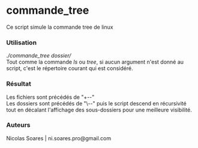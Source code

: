 # commande_tree
Ce script simule la commande tree de linux

<h3>Utilisation</h3> 
<i>./commande_tree dossier/</i><br/>
Tout comme la commande <i>ls</i> ou <i>tree</i>, si aucun argument n'est donné au script, c'est le répertoire courant qui est considéré.<br/>

<h3>Résultat</h3>
Les fichiers sont précédés de "+--"<br/>
Les dossiers sont précédés de "\--" puis le script descend en récursivité tout en décalant l'affichage des sous-dossiers pour une meilleure visibilité.

<h3>Auteurs</h3>
Nicolas Soares | ni.soares.pro@gmail.com
